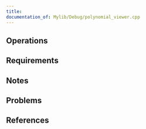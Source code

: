 ```yaml
---
title: 
documentation_of: Mylib/Debug/polynomial_viewer.cpp
---
```


## Operations

## Requirements

## Notes

## Problems

## References
